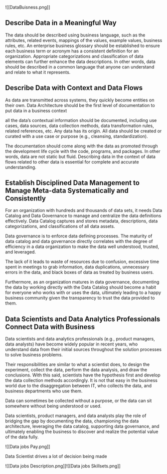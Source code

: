 ![[DataBuisness.png]]
## Describe Data in a Meaningful Way 

The data should be described using business language, such as the attributes, related events, mappings of the values, example values, business rules, etc. An enterprise business glossary should be established to ensure each business term or acronym has a consistent definition for an organization. Appropriate categorizations and classification of data elements can further enhance the data descriptions. In other words, data should be described in a common language that anyone can understand and relate to what it represents. 

## Describe Data with Context and Data Flows 

As data are transmitted across systems, they quickly become entities on their own. Data Architecture should be the first level of documentation to put data in a business context  

all the data’s contextual information should be documented, including use cases, data sources, data collection methods, data transformation rules, related references, etc. Any data has its origin. All data should be created or curated with a use case or purpose (e.g., cleansing, standardization). 

The documentation should come along with the data as promoted through the development life cycle with the code, programs, and packages. In other words, data are not static but fluid. Describing data in the context of data flows related to other data is essential for complete and accurate understanding. 

## Establish Disciplined Data Management to Manage Meta-data Systematically and Consistently 

For an organization with hundreds and thousands of data sets, it needs Data Catalog and Data Governance to manage and centralize the data definitions effectively. Data Catalog captures and stores metadata, descriptions, data categorizations, and classifications of all data assets.  

Data governance is to enforce data defining processes. The maturity of data catalog and data governance directly correlates with the degree of efficiency in a data organization to make the data well understood, trusted, and leveraged.  

The lack of it leads to waste of resources due to confusion, excessive time spent in meetings to grab information, data duplications, unnecessary errors in the data, and black boxes of data as treated by business users.  

Furthermore, as an organization matures in data governance, documenting the data by working directly with the Data Catalog should become a habit for everyone who works with or uses the data, ultimately leading to a happy business community given the transparency to trust the data provided to them. 

## Data Scientists and Data Analytics Professionals Connect Data with Business 

Data scientists and data analytics professionals (e.g., product managers, data analysts) have become widely popular in recent years, who understand data from their initial sources throughout the solution processes to solve business problems. 

Their responsibilities are similar to what a scientist does, to design the experiment, collect the data, perform the data analysis, and draw the conclusions. With this said, scientists have the hypothesis first and develop the data collection methods accordingly. It is not that easy in the business world due to the disaggregation between IT, who collects the data, and business departments who use them.  

Data can sometimes be collected without a purpose, or the data can sit somewhere without being understood or used.  

Data scientists, product managers, and data analysts play the role of bridging the gap by documenting the data, championing the data architecture, leveraging the data catalog, supporting data governance, and ultimately enabling the business to discover and realize the potential value of the data fully. 

![[Data jobs Pay.png]]

Data Scientist drives a lot of decision being made  

![[Data jobs Description.png]]![[Data jobs Skillsets.png]]